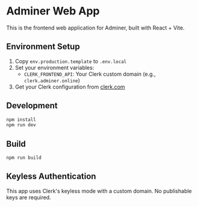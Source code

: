 # Adminer Web App

This is the frontend web application for Adminer, built with React + Vite.

## Environment Setup

1. Copy `env.production.template` to `.env.local`
2. Set your environment variables:
   - `CLERK_FRONTEND_API`: Your Clerk custom domain (e.g., `clerk.adminer.online`)
3. Get your Clerk configuration from [clerk.com](https://clerk.com)

## Development

```bash
npm install
npm run dev
```

## Build

```bash
npm run build
```

## Keyless Authentication

This app uses Clerk's keyless mode with a custom domain. No publishable keys are required. 